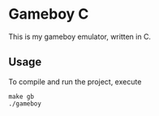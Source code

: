 # Gameboy C
This is my gameboy emulator, written in C.

## Usage
To compile and run the project, execute 
```
make gb
./gameboy
```
